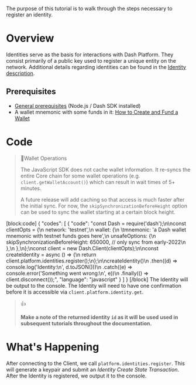 The purpose of this tutorial is to walk through the steps necessary to register an identity.

# Overview
Identities serve as the basis for interactions with Dash Platform. They consist primarily of a public key used to register a unique entity on the network. Additional details regarding identities can be found in the [Identity description](explanation-identity).

## Prerequisites
- [General prerequisites](tutorials-introduction#prerequisites) (Node.js / Dash SDK installed)
- A wallet mnemonic with some funds in it: [How to Create and Fund a Wallet](tutorial-create-and-fund-a-wallet)

# Code

> 📘Wallet Operations
>
> The JavaScript SDK does not cache wallet information. It re-syncs the entire Core chain for some wallet operations (e.g. `client.getWalletAccount()`) which can result in wait times of  5+ minutes. 
>
> A future release will add caching so that access is much faster after the initial sync. For now, the `skipSynchronizationBeforeHeight` option can be used to sync the wallet starting at a certain block height.

[block:code]
{
  "codes": [
    {
      "code": "const Dash = require('dash');\n\nconst clientOpts = {\n  network: 'testnet',\n  wallet: {\n  \tmnemonic: 'a Dash wallet mnemonic with testnet funds goes here',\n    unsafeOptions: {\n      skipSynchronizationBeforeHeight: 650000, // only sync from early-2022\n    },\n  },\n};\nconst client = new Dash.Client(clientOpts);\n\nconst createIdentity = async () => {\n  return client.platform.identities.register();\n};\n\ncreateIdentity()\n  .then((d) => console.log('Identity:\\n', d.toJSON()))\n  .catch((e) => console.error('Something went wrong:\\n', e))\n  .finally(() => client.disconnect());",
      "language": "javascript"
    }
  ]
}
[/block]
The Identity will be output to the console. The Identity will need to have one confirmation before it is accessible via `client.platform.identity.get`.

> 👍
>
> **Make a note of the returned identity `id` as it will be used used in subsequent tutorials throughout the documentation.**

# What's Happening

After connecting to the Client, we call `platform.identities.register`. This will generate a keypair and submit an _Identity Create State Transaction_. After the Identity is registered, we output it to the console.